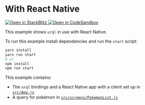 # With React Native

<p>
  <a href="https://stackblitz.com/github/urql-graphql/urql/tree/main/examples/with-react-native">
    <img
      alt="Open in StackBlitz"
      src="https://img.shields.io/badge/open_in_stackblitz-1269D3?logo=stackblitz&style=for-the-badge"
    />
  </a>
  <a
  href="https://codesandbox.io/p/sandbox/github/urql-graphql/urql/tree/main/examples/with-react-native">
    <img
      alt="Open in CodeSandbox"
      src="https://img.shields.io/badge/open_in_codesandbox-151515?logo=codesandbox&style=for-the-badge"
    />
  </a>
</p>

This example shows `urql` in use with React Native.

To run this example install dependencies and run the `start` script:

```sh
yarn install
yarn run start
# or
npm install
npm run start
```

This example contains:

- The `urql` bindings and a React Native app with a client set up in [`src/App.js`](src/App.js)
- A query for pokémon in [`src/screens/PokemonList.js`](src/screens/PokemonList.js)
